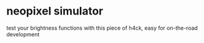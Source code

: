 # neopixel simulator
test your brightness functions with this piece of h4ck, easy for on-the-road development

